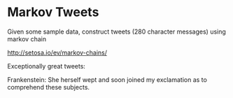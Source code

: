 # Markov Tweets

Given some sample data, construct tweets (280 character messages) using markov chain

http://setosa.io/ev/markov-chains/


Exceptionally great tweets:

Frankenstein:
She herself wept and soon joined my exclamation as to comprehend these subjects.
